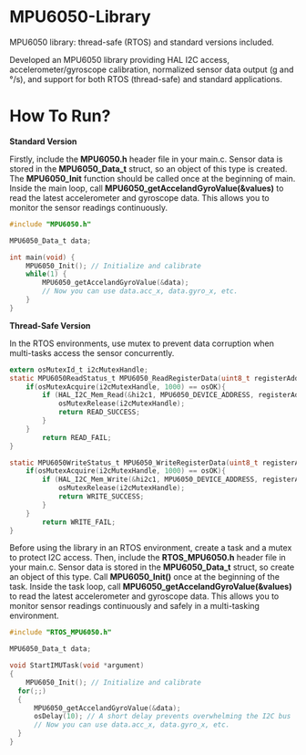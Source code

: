 # MPU6050-Library

MPU6050 library: thread-safe (RTOS) and standard versions included. 

Developed an MPU6050 library providing HAL I2C access, accelerometer/gyroscope calibration, normalized sensor data output (g and °/s), and support for both RTOS (thread-safe) and standard applications.

# How To Run?

**Standard Version**

Firstly, include the **MPU6050.h** header file in your main.c. Sensor data is stored in the **MPU6050_Data_t** struct, so an object of this type is created. The **MPU6050_Init** function should be called once at the beginning of main. Inside the main loop, call **MPU6050_getAccelandGyroValue(&values)** to read the latest accelerometer and gyroscope data. This allows you to monitor the sensor readings continuously.

```c
#include "MPU6050.h"

MPU6050_Data_t data;

int main(void) {
    MPU6050_Init(); // Initialize and calibrate
    while(1) {
        MPU6050_getAccelandGyroValue(&data);
        // Now you can use data.acc_x, data.gyro_x, etc.
    }
}
```

**Thread-Safe Version**

In the RTOS environments, use mutex to prevent data corruption when multi-tasks access the sensor concurrently. 

```c
extern osMutexId_t i2cMutexHandle;
static MPU6050ReadStatus_t MPU6050_ReadRegisterData(uint8_t registerAddress, uint8_t sizeofData, uint8_t *dataBuffer){
	if(osMutexAcquire(i2cMutexHandle, 1000) == osOK){
		if (HAL_I2C_Mem_Read(&hi2c1, MPU6050_DEVICE_ADDRESS, registerAddress, 1, dataBuffer, sizeofData, 1000) == HAL_OK) {
			osMutexRelease(i2cMutexHandle);
			return READ_SUCCESS;
		}
	}
		return READ_FAIL;
}

static MPU6050WriteStatus_t MPU6050_WriteRegisterData(uint8_t registerAddress, uint8_t value){
	if(osMutexAcquire(i2cMutexHandle, 1000) == osOK){
		if (HAL_I2C_Mem_Write(&hi2c1, MPU6050_DEVICE_ADDRESS, registerAddress, I2C_MEMADD_SIZE_8BIT, &value, 1, 1000) == HAL_OK) {
			osMutexRelease(i2cMutexHandle);
			return WRITE_SUCCESS;
		}
	}
		return WRITE_FAIL;
}
```
Before using the library in an RTOS environment, create a task and a mutex to protect I2C access. Then, include the **RTOS_MPU6050.h** header file in your main.c. Sensor data is stored in the **MPU6050_Data_t** struct, so create an object of this type. Call **MPU6050_Init()** once at the beginning of the task. 
Inside the task loop, call **MPU6050_getAccelandGyroValue(&values)** to read the latest accelerometer and gyroscope data. This allows you to monitor sensor readings continuously and safely in a multi-tasking environment.

```c
#include "RTOS_MPU6050.h"

MPU6050_Data_t data;

void StartIMUTask(void *argument)
{
	MPU6050_Init(); // Initialize and calibrate
  for(;;)
  {
	  MPU6050_getAccelandGyroValue(&data);
      osDelay(10); // A short delay prevents overwhelming the I2C bus
      // Now you can use data.acc_x, data.gyro_x, etc.
  }
}
```




  

